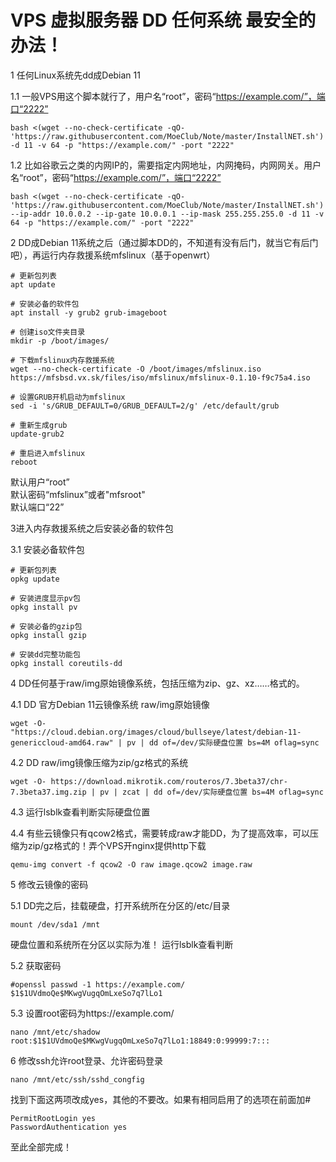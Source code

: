 # VPS 虚拟服务器 DD 任何系统 最安全的办法！

1 任何Linux系统先dd成Debian 11

1.1 一般VPS用这个脚本就行了，用户名“root”，密码“https://example.com/”，端口“2222”

```
bash <(wget --no-check-certificate -qO- 'https://raw.githubusercontent.com/MoeClub/Note/master/InstallNET.sh') -d 11 -v 64 -p "https://example.com/" -port "2222"
```

1.2 比如谷歌云之类的内网IP的，需要指定内网地址，内网掩码，内网网关。用户名“root”，密码“https://example.com/”，端口“2222”

```
bash <(wget --no-check-certificate -qO- 'https://raw.githubusercontent.com/MoeClub/Note/master/InstallNET.sh') --ip-addr 10.0.0.2 --ip-gate 10.0.0.1 --ip-mask 255.255.255.0 -d 11 -v 64 -p "https://example.com/" -port "2222"
```

2 DD成Debian 11系统之后（通过脚本DD的，不知道有没有后门，就当它有后门吧），再运行内存救援系统mfslinux（基于openwrt）
```
# 更新包列表
apt update

# 安装必备的软件包
apt install -y grub2 grub-imageboot

# 创建iso文件夹目录
mkdir -p /boot/images/

# 下载mfslinux内存救援系统
wget --no-check-certificate -O /boot/images/mfslinux.iso https://mfsbsd.vx.sk/files/iso/mfslinux/mfslinux-0.1.10-f9c75a4.iso

# 设置GRUB开机启动为mfslinux
sed -i 's/GRUB_DEFAULT=0/GRUB_DEFAULT=2/g' /etc/default/grub

# 重新生成grub
update-grub2

# 重启进入mfslinux
reboot
```
默认用户“root”  
默认密码“mfslinux”或者"mfsroot"  
默认端口“22”  

3进入内存救援系统之后安装必备的软件包

3.1 安装必备软件包

```
# 更新包列表
opkg update

# 安装进度显示pv包
opkg install pv

# 安装必备的gzip包
opkg install gzip

# 安装dd完整功能包
opkg install coreutils-dd
```

4 DD任何基于raw/img原始镜像系统，包括压缩为zip、gz、xz……格式的。

4.1 DD 官方Debian 11云镜像系统 raw/img原始镜像

```
wget -O- "https://cloud.debian.org/images/cloud/bullseye/latest/debian-11-genericcloud-amd64.raw" | pv | dd of=/dev/实际硬盘位置 bs=4M oflag=sync
```

4.2 DD raw/img镜像压缩为zip/gz格式的系统

```
wget -O- https://download.mikrotik.com/routeros/7.3beta37/chr-7.3beta37.img.zip | pv | zcat | dd of=/dev/实际硬盘位置 bs=4M oflag=sync
```

4.3 运行lsblk查看判断实际硬盘位置  

4.4 有些云镜像只有qcow2格式，需要转成raw才能DD，为了提高效率，可以压缩为zip/gz格式的！弄个VPS开nginx提供http下载  

```
qemu-img convert -f qcow2 -O raw image.qcow2 image.raw
```

5 修改云镜像的密码

5.1 DD完之后，挂载硬盘，打开系统所在分区的/etc/目录

```
mount /dev/sda1 /mnt
```

硬盘位置和系统所在分区以实际为准！
运行lsblk查看判断

5.2 获取密码

```
#openssl passwd -1 https://example.com/
$1$1UVdmoQe$MKwgVugqOmLxeSo7q7lLo1
```

5.3 设置root密码为https://example.com/

```
nano /mnt/etc/shadow
root:$1$1UVdmoQe$MKwgVugqOmLxeSo7q7lLo1:18849:0:99999:7:::
```

6 修改ssh允许root登录、允许密码登录

```
nano /mnt/etc/ssh/sshd_congfig
```

找到下面这两项改成yes，其他的不要改。如果有相同启用了的选项在前面加#

```
PermitRootLogin yes
PasswordAuthentication yes
```

至此全部完成！
